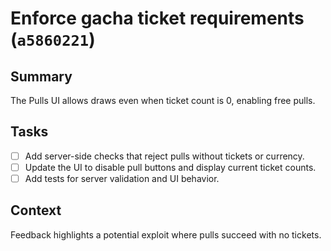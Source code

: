 # Enforce gacha ticket requirements (`a5860221`)

## Summary
The Pulls UI allows draws even when ticket count is 0, enabling free pulls.

## Tasks
- [ ] Add server-side checks that reject pulls without tickets or currency.
- [ ] Update the UI to disable pull buttons and display current ticket counts.
- [ ] Add tests for server validation and UI behavior.

## Context
Feedback highlights a potential exploit where pulls succeed with no tickets.
